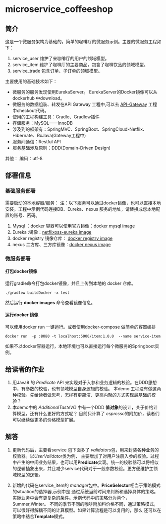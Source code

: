 # microservice_coffeeshop     

## 简介    

这是一个微服务架构为基础的，简单的咖啡厅的微服务示例。主要的微服务工程如下：   

1. service_user 维护了来咖啡厅的用户的领域模型。    
2. service_item 维护了咖啡厅的主要商品，包含了咖啡饮品的领域模型。     
3. service_trade 包含订单、子订单的领域模型。 

主要使用的基础技术如下：        

* 微服务的服务发现使用EurekaServer。 EurekaServer的Docker镜像可以从 dockerhub 中download。     
* 微服务的数据组装、转发在API Gateway 工程中,可以去 [API-Gateway](https://github.com/lijingyao/gateway_coffeeshop) 工程中checkout代码。   
* 使用的工程构建工具：Gradle、Gradlew插件    
* 存储服务：MySQL——InnoDB   
* 涉及到的框架有：SpringMVC、SpringBoot、SpringCloud-Netflix、Hibernate、RxJava(Gateway工程中)    
* 服务间通信：Restful API   
* 服务基础涉及原则：DDD(Domain-Driven Design)     

其他：
编码：utf-8

## 部署信息   

### 基础服务部署      

需要启动的本地容器/服务：
注：以下服务可以通过docker镜像，也可以直接本地安装。工程中示例代码连接DB、Eureka、nexus 服务的地址，请替换成您本地配置的账号、密码。 


1. Mysql ：docker 容器可以使用官方镜像：[docker mysql image](https://hub.docker.com/_/mysql/)
2. Eureka :镜像：[netflixoss-eureka image](https://hub.docker.com/r/netflixoss/eureka/)
3. docker registry 镜像仓库： [docker registry image](https://hub.docker.com/_/registry/)
4. nexus 二方库、三方库镜像：[docker nexus image](https://hub.docker.com/r/sonatype/nexus/)     

### 微服务部署  

#### 打包docker镜像

运行gradle命令打包docker镜像，并且上传到本地的 docker 仓库。   
  
```
./gradlew buildDocker -x test 

```
然后运行 **docker images** 命令查看镜像信息。 

#### 运行docker 镜像

可以使用docker run 一键运行。或者使用docker-compose 做简单的容器编排  

```
docker run  -p :8080 -t localhost:5000/item:1.0.0  --name service-item  
```

如果不以docker容器运行，本地环境也可以直接运行每个微服务的Springboot实例。 


## 给读者的作业   

1. 用Java8 的 *Predicate* API  来实现对于入参和业务逻辑的校验。在DDD思想中，有参数的校验，也有领域模型自身逻辑的校验。
本demo 工程没有做这两种校验。先给读者做思考，怎样有更简洁、更高内聚的方式实现最基础的校验？     
2. 本demo中的 *AdditionalTasteVO* 中有一个DDD **值对象**的设计，关于价格计算模型，还有什么更好的方式呢？
目前只计算了 *espresso*的附加价，读者们可以继续做更多的价格模型扩展。    

## 解答

1. 更新代码后，主要看service 包下面多了 *validators*包，用来封装各种业务的校验器。以*UserValidator*类为例，
主要增加了对用户注册入参的校验。过程中产生的中间业务结果，也可以用**Predicate**实现。统一的校验器可以将相似
的逻辑抽象出来，并且减少service代码对于一般参数校验。更方便维护主领域模型的逻辑。 

2. 新增的代码在service_item的 *manager*包中。**PriceSelector**相当于策略模式的situation的选择器,示例中是
通过系统当前时间来判断和选择具体的策略。实际业务中会有更复杂的条件。示例代码中的策略分为两个，Summer,Winter。 
不同的季节不同的咖啡附加料价格不同，通过策略模式，可以很好得解耦不同的计算模型。如果计算流程是可以复用的，那么
还可以在策略中结合**Template**模式。

